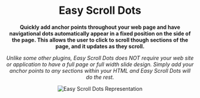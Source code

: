 <h1 align="center">Easy Scroll Dots</h1>
<p align="center"><strong>Quickly add anchor points throughout your web page and have navigational dots automatically appear in a fixed position on the side of the page. This allows the user to click to scroll though sections of the page, and it updates as they scroll.</strong></p>
<p align="center"><em>Unlike some other plugins, Easy Scroll Dots does NOT require your web site or application to have a full page or full width slide design. Simply add your anchor points to any sections within your HTML and Easy Scroll Dots will do the rest.</em></p>
<p align="center"><img src="http://i66.tinypic.com/ddyzhx.jpg" alt="Easy Scroll Dots Representation" /></p>
